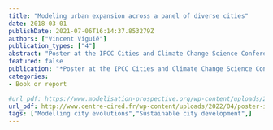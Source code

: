 ```yaml
---
title: "Modeling urban expansion across a panel of diverse cities"
date: 2018-03-01
publishDate: 2021-07-06T16:14:37.853279Z
authors: ["Vincent Viguié"]
publication_types: ["4"]
abstract: "Poster at the IPCC Cities and Climate Change Science Conference, Edmonton, Canada"
featured: false
publication: "*Poster at the IPCC Cities and Climate Change Science Conference, Edmonton, Canada*"
categories:
- Book or report

#url_pdf: https://www.modelisation-prospective.org/wp-content/uploads/2019/12/EP_2018_10-ans-de-la-chaire_posterVIGUIE.pdf
url_pdf: http://www.centre-cired.fr/wp-content/uploads/2022/04/poster-ipcc.pdf
tags: ["Modelling city evolutions","Sustainable city development",]
---
```


